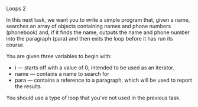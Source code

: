 Loops 2

In this next task, we want you to write a simple program that, given a name, searches an array of objects containing names and phone numbers (phonebook) and, if it finds the name, outputs the name and phone number into the paragraph (para) and then exits the loop before it has run its course.

You are given three variables to begin with:

- i — starts off with a value of 0; intended to be used as an iterator.
- name — contains a name to search for
- para — contains a reference to a paragraph, which will be used to report the results.

You should use a type of loop that you've not used in the previous task.
